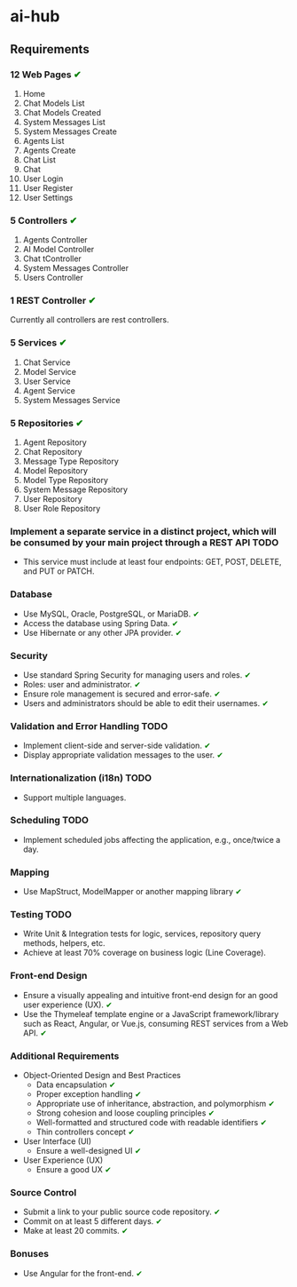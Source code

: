 # ai-hub

## Requirements
### 12 Web Pages <span style="color:green;">&#x2714;</span>
1.  Home
2. Chat Models List
3. Chat Models Created
4. System Messages List
5. System Messages Create
6. Agents List
7. Agents Create
8. Chat List
9. Chat
10. User Login
11. User Register
12. User Settings

### 5 Controllers <span style="color:green;">&#x2714;</span>
1. Agents Controller
2. AI Model Controller
3. Chat tController
4. System Messages Controller
5. Users Controller

### 1 REST Controller <span style="color:green;">&#x2714;</span>

Currently all controllers are rest controllers.

### 5 Services <span style="color:green;">&#x2714;</span>
1. Chat Service
2. Model Service
3. User Service
4. Agent Service
5. System Messages Service

### 5 Repositories <span style="color:green;">&#x2714;</span>
1. Agent Repository
2. Chat Repository
3. Message Type Repository
4. Model Repository
5. Model Type Repository
6. System Message Repository
7. User Repository
8. User Role Repository

### Implement a separate service in a distinct project, which will be consumed by your main project through a REST API TODO
- This service must include at least four endpoints: GET, POST, DELETE, and PUT or PATCH.

### Database
- Use MySQL, Oracle, PostgreSQL, or MariaDB. <span style="color:green;">&#x2714;</span>
- Access the database using Spring Data. <span style="color:green;">&#x2714;</span>
- Use Hibernate or any other JPA provider. <span style="color:green;">&#x2714;</span>

### Security
- Use standard Spring Security for managing users and roles. <span style="color:green;">&#x2714;</span>
- Roles: user and administrator. <span style="color:green;">&#x2714;</span>
- Ensure role management is secured and error-safe. <span style="color:green;">&#x2714;</span>
- Users and administrators should be able to edit their usernames. <span style="color:green;">&#x2714;</span>

### Validation and Error Handling TODO
- Implement client-side and server-side validation. <span style="color:green;">&#x2714;</span>
- Display appropriate validation messages to the user. <span style="color:green;">&#x2714;</span>

### Internationalization (i18n) TODO
- Support multiple languages.

### Scheduling TODO
- Implement scheduled jobs affecting the application, e.g., once/twice a day.

### Mapping
- Use MapStruct, ModelMapper or another mapping library <span style="color:green;">&#x2714;</span>

### Testing TODO
- Write Unit & Integration tests for logic, services, repository query methods, helpers, etc.
- Achieve at least 70% coverage on business logic (Line Coverage).

### Front-end Design
- Ensure a visually appealing and intuitive front-end design for an good user experience (UX). <span style="color:green;">&#x2714;</span>
- Use the Thymeleaf template engine or a JavaScript framework/library such as React, Angular, or Vue.js, consuming REST services from a Web API. <span style="color:green;">&#x2714;</span>

### Additional Requirements

- Object-Oriented Design and Best Practices
  - Data encapsulation <span style="color:green;">&#x2714;</span>
  - Proper exception handling <span style="color:green;">&#x2714;</span>
  - Appropriate use of inheritance, abstraction, and polymorphism <span style="color:green;">&#x2714;</span>
  - Strong cohesion and loose coupling principles <span style="color:green;">&#x2714;</span>
  - Well-formatted and structured code with readable identifiers <span style="color:green;">&#x2714;</span>
  - Thin controllers concept <span style="color:green;">&#x2714;</span>
- User Interface (UI)
  - Ensure a well-designed UI <span style="color:green;">&#x2714;</span>
- User Experience (UX)
  - Ensure a good UX <span style="color:green;">&#x2714;</span>

### Source Control
- Submit a link to your public source code repository. <span style="color:green;">&#x2714;</span>
- Commit on at least 5 different days. <span style="color:green;">&#x2714;</span>
- Make at least 20 commits. <span style="color:green;">&#x2714;</span>

### Bonuses
- Use Angular for the front-end. <span style="color:green;">&#x2714;</span>
